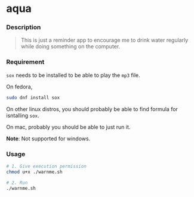 # aqua

### Description

> This is just a reminder app to encourage me to drink water regularly while doing something on the computer.

### Requirement

`sox` needs to be installed to be able to play the `mp3` file.

On fedora,

```bash
sudo dnf install sox
```

On other linux distros, you should probably be able to find formula for isntalling `sox`.

On mac, probably you should be able to just run it.

**Note**: Not supported for windows.

### Usage

```bash
# 1. Give execution permission
chmod u+x ./warnme.sh

# 2. Run
./warnme.sh
```
